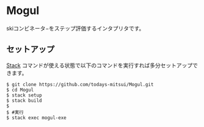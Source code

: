 # Mogul

skiコンビネータ−をステップ評価するインタプリタです。

## セットアップ

[Stack](https://docs.haskellstack.org/en/stable/README/) コマンドが使える状態で以下のコマンドを実行すれば多分セットアップできます。

```console
$ git clone https://github.com/todays-mitsui/Mogul.git
$ cd Mogul
$ stack setup
$ stack build
$
$ #実行
$ stack exec mogul-exe
```
